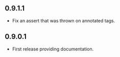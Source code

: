 ## 0.9.1.1

* Fix an assert that was thrown on annotated tags.

## 0.9.0.1

* First release providing documentation.
